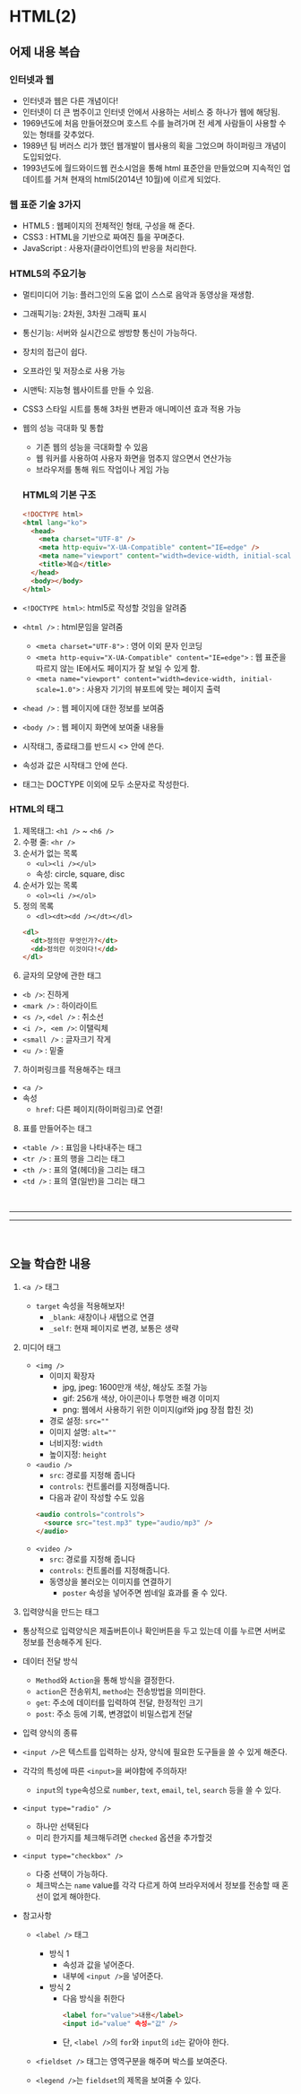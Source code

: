 # HTML(2)

## 어제 내용 복습

### 인터넷과 웹

- 인터넷과 웹은 다른 개념이다!
- 인터넷이 더 큰 범주이고 인터넷 안에서 사용하는 서비스 중 하나가 웹에 해당됨.
- 1969년도에 처음 만들어졌으며 호스트 수를 늘려가며 전 세계 사람들이 사용할 수 있는 형태를 갖추었다.
- 1989년 팀 버러스 리가 했던 웹개발이 웹사용의 획을 그었으며 하이퍼링크 개념이 도입되었다.
- 1993년도에 월드와이드웹 컨소시엄을 통해 html 표준안을 만들었으며 지속적인 업데이트를 거쳐 현재의 html5(2014년 10월)에 이르게 되었다.

### 웹 표준 기술 3가지

- HTML5 : 웹페이지의 전체적인 형태, 구성을 해 준다.
- CSS3 : HTML을 기반으로 짜여진 틀을 꾸며준다.
- JavaScript : 사용자(클라이언트)의 반응을 처리한다.

### HTML5의 주요기능

- 멀티미디어 기능: 플러그인의 도움 없이 스스로 음악과 동영상을 재생함.
- 그래픽기능: 2차원, 3차원 그래픽 표시
- 통신기능: 서버와 실시간으로 쌍방향 통신이 가능하다.
- 장치의 접근이 쉽다.
- 오프라인 및 저장소로 사용 가능
- 시맨틱: 지능형 웹사이트를 만들 수 있음.
- CSS3 스타일 시트를 통해 3차원 변환과 애니메이션 효과 적용 가능
- 웹의 성능 극대화 및 통합

  - 기존 웹의 성능을 극대화할 수 있음
  - 웹 워커를 사용하여 사용자 화면을 멈추지 않으면서 연산가능
  - 브라우저를 통해 워드 작업이나 게임 가능

  ### HTML의 기본 구조

  ```html
  <!DOCTYPE html>
  <html lang="ko">
    <head>
      <meta charset="UTF-8" />
      <meta http-equiv="X-UA-Compatible" content="IE=edge" />
      <meta name="viewport" content="width=device-width, initial-scale=1.0" />
      <title>복습</title>
    </head>
    <body></body>
  </html>
  ```

- `<!DOCTYPE html>`: html5로 작성할 것임을 알려줌
- `<html />` : html문임을 알려줌
  - `<meta charset="UTF-8">` : 영어 이외 문자 인코딩
  - `<meta http-equiv="X-UA-Compatible" content="IE=edge">` : 웹 표준을 따르지 않는 IE에서도 페이지가 잘 보일 수 있게 함.
  - `<meta name="viewport" content="width=device-width, initial-scale=1.0">` : 사용자 기기의 뷰포트에 맞는 페이지 출력
- `<head />` : 웹 페이지에 대한 정보를 보여줌
- `<body />` : 웹 페이지 화면에 보여줄 내용들
- 시작태그, 종료태그를 반드시 <> 안에 쓴다.
- 속성과 값은 시작태그 안에 쓴다.
- 태그는 DOCTYPE 이외에 모두 소문자로 작성한다.

### HTML의 태그

1. 제목태그: `<h1 />` ~ `<h6 />`
2. 수평 줄: `<hr />`
3. 순서가 없는 목록
   - `<ul><li /></ul>`
   - 속성: circle, square, disc
4. 순서가 있는 목록
   - `<ol><li /></ol>`
5. 정의 목록
   - `<dl><dt><dd /></dt></dl>`
   ```html
   <dl>
     <dt>정의란 무엇인가?</dt>
     <dd>정의란 이것이다!</dd>
   </dl>
   ```
6. 글자의 모양에 관한 태그

- `<b />`: 진하게
- `<mark />` : 하이라이트
- `<s />`, `<del />` : 취소선
- `<i />, <em />`: 이탤릭체
- `<small />` : 글자크기 작게
- `<u />` : 밑줄

7. 하이퍼링크를 적용해주는 태크

- `<a />`
- 속성
  - `href`: 다른 페이지(하이퍼링크)로 연결!

8. 표를 만들어주는 태그

- `<table />` : 표임을 나타내주는 태그
- `<tr />` : 표의 행을 그리는 태그
- `<th />` : 표의 열(헤더)을 그리는 태그
- `<td />` : 표의 열(일반)을 그리는 태그

<br />

---

---

<br />

## 오늘 학습한 내용

1. `<a />` 태그

   - `target` 속성을 적용해보자!
     - `_blank`: 새창이나 새탭으로 연결
     - `_self`: 현재 페이지로 변경, 보통은 생략

2. 미디어 태그

   - `<img />`
     - 이미지 확장자
       - jpg, jpeg: 1600만개 색상, 해상도 조절 가능
       - gif: 256개 색상, 아이콘이나 투명한 배경 이미지
       - png: 웹에서 사용하기 위한 이미지(gif와 jpg 장점 합친 것)
     - 경로 설정: `src=""`
     - 이미지 설명: `alt=""`
     - 너비지정: `width`
     - 높이지정: `height`
   - `<audio />`
     - `src`: 경로를 지정해 줍니다
     - `controls`: 컨트롤러를 지정해줍니다.
     - 다음과 같이 작성할 수도 있음
     ```html
     <audio controls="controls">
       <source src="test.mp3" type="audio/mp3" />
     </audio>
     ```
   - `<video />`
     - `src`: 경로를 지정해 줍니다
     - `controls`: 컨트롤러를 지정해줍니다.
     - 동영상을 불러오는 이미지를 연결하기
       - `poster` 속성을 넣어주면 썸네일 효과를 줄 수 있다.

3. 입력양식을 만드는 태그

- 통상적으로 입력양식은 제출버튼이나 확인버튼을 두고 있는데 이를 누르면 서버로 정보를 전송해주게 된다.

- 데이터 전달 방식

  - `Method`와 `Action`을 통해 방식을 결정한다.
  - `action`은 전송위치, `method`는 전송방법을 의미한다.
  - `get`: 주소에 데이터를 입력하여 전달, 한정적인 크기
  - `post`: 주소 등에 기록, 변경없이 비밀스럽게 전달

- 입력 양식의 종류

- `<input />`은 텍스트를 입력하는 상자, 양식에 필요한 도구들을 쓸 수 있게 해준다.

- 각각의 특성에 따른 `<input>`을 써야함에 주의하자!
  - `input`의 `type`속성으로 `number`, `text`, `email`, `tel`, `search` 등을 쓸 수 있다.

- `<input type="radio" />`
  - 하나만 선택된다
  - 미리 한가지를 체크해두려면 `checked` 옵션을 추가할것

- `<input type="checkbox" />`
  - 다중 선택이 가능하다.
  - 체크박스는 `name` value를 각각 다르게 하여 브라우저에서 정보를 전송할 때 혼선이 없게 해야한다.

- 참고사항
  - `<label />` 태그 
    - 방식 1
      - 속성과 값을 넣어준다.
      - 내부에 `<input />`을 넣어준다.
    - 방식 2
      - 다음 방식을 취한다
        ```html
        <label for="value">내용</label>
        <input id="value" 속성="값" />
        ```
      - 단, `<label />`의 `for`와 `input`의 `id`는 같아야 한다.

  - `<fieldset />` 태그는 영역구분을 해주며 박스를 보여준다.
  - `<legend />`는 `fieldset`의 제목을 보여줄 수 있다.
